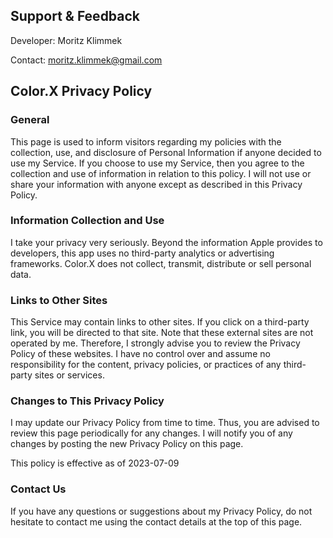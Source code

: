 ## Support & Feedback
Developer: Moritz Klimmek

Contact: moritz.klimmek@gmail.com

## Color.X Privacy Policy

### General

This page is used to inform visitors regarding my policies with the collection, use, and disclosure of Personal Information if anyone decided to use my Service. If you choose to use my Service, then you agree to the collection and use of information in relation to this policy. I will not use or share your information with anyone except as described in this Privacy Policy.

### Information Collection and Use

I take your privacy very seriously. Beyond the information Apple provides to developers, this app uses no third-party analytics or advertising frameworks. Color.X does not collect, transmit, distribute or sell personal data.

### Links to Other Sites

This Service may contain links to other sites. If you click on a third-party link, you will be directed to that site. Note that these external sites are not operated by me. Therefore, I strongly advise you to review the Privacy Policy of these websites. I have no control over and assume no responsibility for the content, privacy policies, or practices of any third-party sites or services.

### Changes to This Privacy Policy

I may update our Privacy Policy from time to time. Thus, you are advised to review this page periodically for any changes. I will notify you of any changes by posting the new Privacy Policy on this page.

This policy is effective as of 2023-07-09

### Contact Us

If you have any questions or suggestions about my Privacy Policy, do not hesitate to contact me using the contact details at the top of this page.
